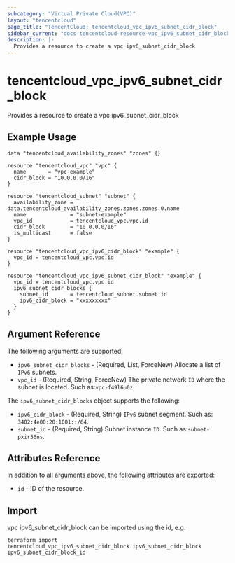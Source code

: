 ```yaml
---
subcategory: "Virtual Private Cloud(VPC)"
layout: "tencentcloud"
page_title: "TencentCloud: tencentcloud_vpc_ipv6_subnet_cidr_block"
sidebar_current: "docs-tencentcloud-resource-vpc_ipv6_subnet_cidr_block"
description: |-
  Provides a resource to create a vpc ipv6_subnet_cidr_block
---
```


# tencentcloud_vpc_ipv6_subnet_cidr_block

Provides a resource to create a vpc ipv6_subnet_cidr_block

## Example Usage

```hcl
data "tencentcloud_availability_zones" "zones" {}

resource "tencentcloud_vpc" "vpc" {
  name       = "vpc-example"
  cidr_block = "10.0.0.0/16"
}

resource "tencentcloud_subnet" "subnet" {
  availability_zone = data.tencentcloud_availability_zones.zones.zones.0.name
  name              = "subnet-example"
  vpc_id            = tencentcloud_vpc.vpc.id
  cidr_block        = "10.0.0.0/16"
  is_multicast      = false
}

resource "tencentcloud_vpc_ipv6_cidr_block" "example" {
  vpc_id = tencentcloud_vpc.vpc.id
}

resource "tencentcloud_vpc_ipv6_subnet_cidr_block" "example" {
  vpc_id = tencentcloud_vpc.vpc.id
  ipv6_subnet_cidr_blocks {
    subnet_id       = tencentcloud_subnet.subnet.id
    ipv6_cidr_block = "xxxxxxxxx"
  }
}
```

## Argument Reference

The following arguments are supported:

* `ipv6_subnet_cidr_blocks` - (Required, List, ForceNew) Allocate a list of `IPv6` subnets.
* `vpc_id` - (Required, String, ForceNew) The private network `ID` where the subnet is located. Such as:`vpc-f49l6u0z`.

The `ipv6_subnet_cidr_blocks` object supports the following:

* `ipv6_cidr_block` - (Required, String) `IPv6` subnet segment. Such as: `3402:4e00:20:1001::/64`.
* `subnet_id` - (Required, String) Subnet instance `ID`. Such as:`subnet-pxir56ns`.

## Attributes Reference

In addition to all arguments above, the following attributes are exported:

* `id` - ID of the resource.




## Import

vpc ipv6_subnet_cidr_block can be imported using the id, e.g.

```
terraform import tencentcloud_vpc_ipv6_subnet_cidr_block.ipv6_subnet_cidr_block ipv6_subnet_cidr_block_id
```

